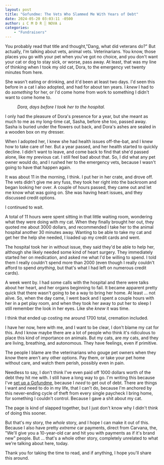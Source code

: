 ```yaml
---
layout: post
title: "Gofundme: The Vets Who Slammed Me With Years of Debt"
date: 2024-05-20 03:03:11 -0500
author: 𐕣 C M D R ░ NOVA 𐕣
categories:
    - "Fundraisers"
---
```


<!-- wp:paragraph -->
<p>You probably read that title and thought,"Dang, what did veterans do?" But actually, I'm talking about vets, animal vets. Veterinarians. You know, those places you go with your pet when you've got no choice, and you don't want your cat or dog to stay sick, or worse, pass away. At least, that was my line of thinking when I took my old cat, Dora, to the emergency vet twenty minutes from here.</p>
<!-- /wp:paragraph -->

<!-- wp:paragraph -->
<p>She wasn't eating or drinking, and it'd been at least two days. I'd seen this before in a cat I also adopted, and had for about ten years. I <em>knew</em> I had to do <em>something</em> for her, or I'd come home from work to something I didn't want to come home to.</p>
<!-- /wp:paragraph -->

<!-- wp:image {"id":1682,"sizeSlug":"large","linkDestination":"none","align":"center"} -->
<figure class="wp-block-image aligncenter size-large"><img src="https://cmdr-nova.online/wp-content/uploads/2024/05/dora-edited.jpg" alt="" class="wp-image-1682"/><figcaption class="wp-element-caption"><em>Dora, days before I took her to the hospital.</em></figcaption></figure>
<!-- /wp:image -->

<!-- wp:paragraph -->
<p>I only had the pleasure of Dora's presence for a year, but she meant as much to me as my long-time cat, Sasha, before she too, passed away. Sasha is buried under the flowers out back, and Dora's ashes are sealed in a wooden box on my dresser.</p>
<!-- /wp:paragraph -->

<!-- wp:paragraph -->
<p>When I adopted her, I knew she had health issues off-the-bat, and I knew how to take care of her. But a year passed, and her health started to quickly decline. I didn't want to leave, and come back to find that she'd passed alone, like my previous cat. I still feel bad about that. So, I did what any pet owner would do, and I rushed her to the emergency vets, because I wasn't going to have that happen again.</p>
<!-- /wp:paragraph -->

<!-- wp:paragraph -->
<p>It was about 11 in the morning, I think. I put her in her crate, and drove off. The vets didn't give me any fuss, they took her right into the backroom and began looking her over. A couple of hours passed, they came out and let me know what was going on. She was having heart issues, and they discussed credit options. </p>
<!-- /wp:paragraph -->

<!-- wp:paragraph -->
<p>I continued to wait.</p>
<!-- /wp:paragraph -->

<!-- wp:paragraph -->
<p>A total of 11 hours were spent sitting in that little waiting room, wondering what they were doing with my cat. When they finally brought her out, they quoted me about 3000 dollars, and recommended I take her to the animal hospital another 30 minutes away. Wanting to be able to take my cat and get her the help she needed, I loaded up my credit cards and went.</p>
<!-- /wp:paragraph -->

<!-- wp:paragraph -->
<p>The hospital took her in without issue, they said they'd be able to help her, although she likely needed some kind of heart surgery. They immediately started her on medication, and asked me what I'd be willing to spend. I told them I really couldn't spend more than 2000 (even though I really couldn't afford to spend <em>anything</em>, but that's what I had left on numerous credit cards).</p>
<!-- /wp:paragraph -->

<!-- wp:paragraph -->
<p>A week went by. I had some calls with the hospital and there were talks about her heart, and her organs beginning to fail. It became apparent pretty quick that there wasn't going to be a way to bring her home. At least ... not alive. So, when the day came, I went back and I spent a couple hours with her in a pet play room, and when they took her away to put her to sleep I still remember the look in her eyes. Like she <em>knew</em> it was time.</p>
<!-- /wp:paragraph -->

<!-- wp:paragraph -->
<p>I think that ended up costing me around 1700 total, cremation included.</p>
<!-- /wp:paragraph -->

<!-- wp:paragraph -->
<p>I have her now, here with me, and I want to be clear, I don't blame my cat for this. And I know maybe there are a lot of people who think it's ridiculous to place this kind of importance on animals. But my cats, are <em>my</em> cats, and they are living, breathing, and autonomous. They have feelings, even if primitive.</p>
<!-- /wp:paragraph -->

<!-- wp:paragraph -->
<p>The people I blame are the veterinarians who gouge pet owners when they <em>know</em> there aren't any other options. Pay them, or take your pet home without care, and watch them perish, possibly even in pain.</p>
<!-- /wp:paragraph -->

<!-- wp:paragraph -->
<p>Needless to say, I don't think I've even paid off 1000 dollars worth of the debt they hit me with. I still have a long way to go. I'm writing this because I've <a href="https://www.gofundme.com/f/help-ryan-overcome-his-debt-crisis">set up a Gofundme</a>, because I <em>need</em> to get out of debt. There are things I want and need to do in my life, that I can't do, because I'm anchored by this never-ending cycle of theft from every single paycheck I bring home, for something I couldn't control. Because I gave a shit about my cat.</p>
<!-- /wp:paragraph -->

<!-- wp:paragraph -->
<p>The page is kind of slapped together, but I just don't know why I didn't think of doing this sooner. </p>
<!-- /wp:paragraph -->

<!-- wp:paragraph -->
<p>But that's my story, the <em>whole</em> story, and I hope I can make it out of this. Because I also have pretty <em>extreme</em> car payments, direct from Carvana, the, "We'll give you a 10-year-old car and hit you with payments as if it's brand new" people. But ... that's a whole other story, completely unrelated to what we're talking about here, today.</p>
<!-- /wp:paragraph -->

<!-- wp:paragraph -->
<p>Thank you for taking the time to read, and if anything, I hope you'll share this around.</p>
<!-- /wp:paragraph -->